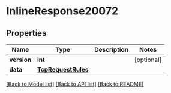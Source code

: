 # InlineResponse20072

## Properties
Name | Type | Description | Notes
------------ | ------------- | ------------- | -------------
**version** | **int** |  | [optional] 
**data** | [**TcpRequestRules**](TcpRequestRules.md) |  | 

[[Back to Model list]](../README.md#documentation-for-models) [[Back to API list]](../README.md#documentation-for-api-endpoints) [[Back to README]](../README.md)

